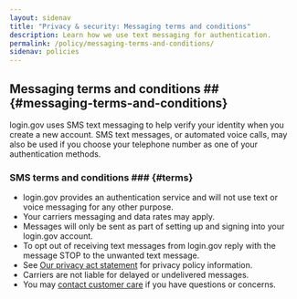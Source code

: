 ```yaml
---
layout: sidenav
title: "Privacy & security: Messaging terms and conditions"
description: Learn how we use text messaging for authentication.
permalink: /policy/messaging-terms-and-conditions/
sidenav: policies
---
```

## Messaging terms and conditions ## {#messaging-terms-and-conditions}

login.gov uses SMS text messaging to help verify your identity when you create a new account. SMS text messages, or automated voice calls, may also be used if you choose your telephone number as one of your authentication methods.

### SMS terms and conditions ### {#terms}

* login.gov provides an authentication service and will not use text or voice messaging for any other purpose.
* Your carriers messaging and data rates may apply.
* Messages will only be sent as part of setting up and signing into your login.gov account.
* To opt out of receiving text messages from login.gov reply with the message STOP to the unwanted text message.
* See [Our privacy act statement](/policy/our-privacy-act-statement/) for privacy policy information.
* Carriers are not liable for delayed or undelivered messages.
* You may [contact customer care](/contact/) if you have questions or concerns.
